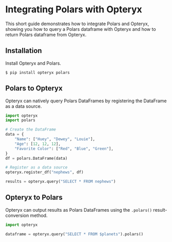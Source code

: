 # Integrating Polars with Opteryx

This short guide demonstrates how to integrate Polars and Opteryx, showing you how to query a Polars dataframe with Opteryx and how to return Polars dataframe from Opteryx.

## Installation

Install Opteryx and Polars.

~~~console
$ pip install opteryx polars
~~~

## Polars to Opteryx

Opteryx can natively query Polars DataFrames by registering the DataFrame as a data source.

~~~python
import opteryx
import polars

# Create the DataFrame
data = {
    "Name": ["Huey", "Dewey", "Louie"],
    "Age": [12, 12, 12],
    "Favorite Color": ["Red", "Blue", "Green"],
}
df = polars.DataFrame(data)

# Register as a data source
opteryx.register_df("nephews", df)

results = opteryx.query("SELECT * FROM nephews")
~~~

## Opteryx to Polars

Opteryx can output results as Polars DataFrames using the `.polars()` result-conversion method.

~~~python
import opteryx

dataframe = opteryx.query("SELECT * FROM $planets").polars()
~~~
